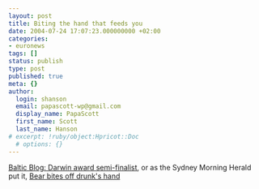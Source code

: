 ```yaml
---
layout: post
title: Biting the hand that feeds you
date: 2004-07-24 17:07:23.000000000 +02:00
categories:
- euronews
tags: []
status: publish
type: post
published: true
meta: {}
author:
  login: shanson
  email: papascott-wp@gmail.com
  display_name: PapaScott
  first_name: Scott
  last_name: Hanson
# excerpt: !ruby/object:Hpricot::Doc
  # options: {}
---
```

<p><a href="http://www.balticblog.blogspot.com/2004_07_01_balticblog_archive.html#109068006313259365">Baltic Blog: Darwin award semi-finalist</a>, or as the Sydney Morning Herald put it, <a href="http://www.smh.com.au/articles/2004/07/23/1090464828966.html">Bear bites off drunk's hand</a></p>
